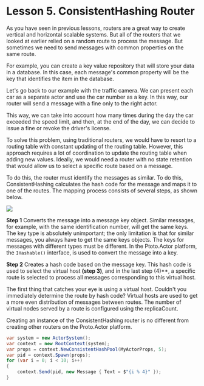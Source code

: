 # Lesson 5. ConsistentHashing Router

As you have seen in previous lessons, routers are a great way to create vertical and horizontal scalable systems. But all of the routers that we looked at earlier relied on a random route to process the message. But sometimes we need to send messages with common properties on the same route.

For example, you can create a key value repository that will store your data in a database. In this case, each message's common property will be the key that identifies the item in the database.

Let's go back to our example with the traffic camera. We can present each car as a separate actor and use the car number as a key. In this way, our router will send a message with a fine only to the right actor. 

This way, we can take into account how many times during the day the car exceeded the speed limit, and then, at the end of the day, we can decide to issue a fine or revoke the driver's license.

To solve this problem, using traditional routers, we would have to resort to a routing table with constant updating of the routing table. However, this approach requires a lot of coordination to update the routing table when adding new values. Ideally, we would need a router with no state retention that would allow us to select a specific route based on a message.

To do this, the router must identify the messages as similar. To do this, ConsistentHashing calculates the hash code for the message and maps it to one of the routes. The mapping process consists of several steps, as shown below.

![](../../images/5_5_1.png)

**Step 1** Converts the message into a message key object. Similar messages, for example, with the same identification number, will get the same keys. The key type is absolutely unimportant; the only limitation is that for similar messages, you always have to get the same keys objects. The keys for messages with different types must be different. In the Ptoto.Actor platform, the `IHashable()` interface, is used to convert the message into a key.

**Step 2** Creates a hash code based on the message key. This hash code is used to select the virtual host **(step 3)**, and in the last step (4)**, a specific route is selected to process all messages corresponding to this virtual host. 

The first thing that catches your eye is using a virtual host. Couldn't you immediately determine the route by hash code? Virtual hosts are used to get a more even distribution of messages between routes. The number of virtual nodes served by a route is configured using the replicaCount. 

Creating an instance of the ConsistentHashing router is no different from creating other routers on the Proto.Actor platform.

```csharp
var system = new ActorSystem();
var context = new RootContext(system);
var props = context.NewConsistentHashPool(MyActorProps, 5);
var pid = context.Spawn(props);
for (var i = 0; i < 10; i++)
{
    context.Send(pid, new Message { Text = $"{i % 4}" });
}
```









